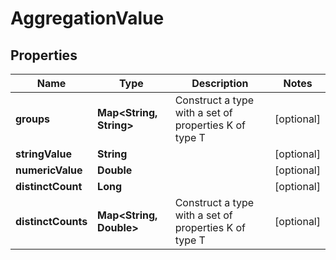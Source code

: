 

# AggregationValue


## Properties

| Name | Type | Description | Notes |
|------------ | ------------- | ------------- | -------------|
|**groups** | **Map&lt;String, String&gt;** | Construct a type with a set of properties K of type T |  [optional] |
|**stringValue** | **String** |  |  [optional] |
|**numericValue** | **Double** |  |  [optional] |
|**distinctCount** | **Long** |  |  [optional] |
|**distinctCounts** | **Map&lt;String, Double&gt;** | Construct a type with a set of properties K of type T |  [optional] |



